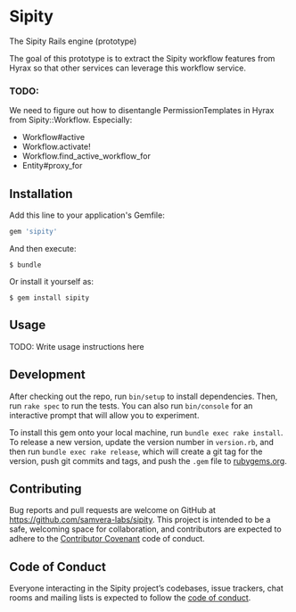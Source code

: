 # Sipity

The Sipity Rails engine (prototype)

The goal of this prototype is to extract the Sipity workflow features from Hyrax so that other services can leverage this workflow service.

### TODO:
We need to figure out how to disentangle PermissionTemplates in Hyrax from Sipity::Workflow. Especially:
  * Workflow#active
  * Workflow.activate!
  * Workflow.find_active_workflow_for
  * Entity#proxy_for

## Installation

Add this line to your application's Gemfile:

```ruby
gem 'sipity'
```

And then execute:

    $ bundle

Or install it yourself as:

    $ gem install sipity

## Usage

TODO: Write usage instructions here

## Development

After checking out the repo, run `bin/setup` to install dependencies. Then, run `rake spec` to run the tests. You can also run `bin/console` for an interactive prompt that will allow you to experiment.

To install this gem onto your local machine, run `bundle exec rake install`. To release a new version, update the version number in `version.rb`, and then run `bundle exec rake release`, which will create a git tag for the version, push git commits and tags, and push the `.gem` file to [rubygems.org](https://rubygems.org).

## Contributing

Bug reports and pull requests are welcome on GitHub at https://github.com/samvera-labs/sipity. This project is intended to be a safe, welcoming space for collaboration, and contributors are expected to adhere to the [Contributor Covenant](http://contributor-covenant.org) code of conduct.

## Code of Conduct

Everyone interacting in the Sipity project’s codebases, issue trackers, chat rooms and mailing lists is expected to follow the [code of conduct](https://github.com/samvera-labs/sipity/blob/master/CODE_OF_CONDUCT.md).
